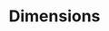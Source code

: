 ---
bigquery: https://console.cloud.google.com/bigquery?p=covid-19-dimensions-ai&page=table&d=data&t=publications
contributors: Digital Science, https://www.digital-science.com/
cost: Free for personal, non-commercial use.
description: Dimensions contains more than 100 million publications, ranging from
  articles published in scholarly journals, books and book chapters, to preprints
  and conference proceedings. All publications are contextualized with linked data
  sets, funding, publications, patents, clinical trials, and policy documents. You
  can also view associated categories, funders, institutions, and researcher profiles.
documentation: https://docs.dimensions.ai/bigquery/index.html
last_edit: 04/07/2022, 23:26:07
location: https://www.dimensions.ai/products/free/
maintained_by: Digital Science, https://www.digital-science.com/
schema_fields:
- funding_cad
- funding_aud
- repository_name
- resulting_publication_ids
- associated_publication_pmid
- research_org_cities
- filing_status
- end_year
- conditions
- priority_year
- gender
- clinical_trial_ids
- filing_date
- type
- organisation_details
- concepts
- brief_title
- priority_date
- assignee_orgs
- application_number
- category_hrcs_hc
- funding_eur
- supporting_grant_ids
- linkout
- repository_url
- funding_chf
- cpc
- associated_publication_id
- legal_status
- date_normal
- funder_org_state_codes
- funder_org_cities
- date_print
- email_address
- publication_year
- research_org_country_names
- grant_number
- family_id
- registry
- established
- research_org_city_names
- conference
- embargo_date
- repository_id
- doi
- research_org_state_names
- journal_lists
- family_members_ids
- resulting_publication_doi
- funding_details
- assignee_countries
- start_year
- title
- date
- citations_count
- funding_amount
- phase
- category_hra
- end_date
- legal_events
- journal
- interventions
- associated_publication_doi
- arxiv_id
- expiration_date
- funder_orgs
- acronym
- current_assignee
- year
- wikipedia_url
- citation_string
- acknowledgements
- category_icrp_ct
- current_assignee_orgs
- book_title
- volume
- funding_nzd
- researcher_ids
- reference_ids
- category_icrp_cso
- parent_id
- publication_ids
- funder_org
- funding_jpy
- filing_year
- investigators
- status
- altmetrics
- funding_usd
- research_orgs
- publication_date
- cited_by_ids
- associated_grant_ids
- date_online
- aliases
- id
- date_modified
- funder_org_acronyms
- isbn
- pages
- abstract
- category_sdg
- book_series_title
- funding_cny
- open_access_categories
- acronyms
- labels
- expiration_year
- category_for
- editors
- jurisdiction
- start_date
- name
- current_assignee_countries
- metrics
- funder_org_countries
- pmcid
- research_org_state_codes
- relationships
- pmid
- language
- subtitles
- issue
- mesh_terms
- authors
- associated_publication_arxiv_id
- original_assignee
- created_date
- inventor_names
- mesh_headings
- original_assignee_countries
- family_count
- types
- active_years
- original_abstract
- funder_countries
- publisher
- source_id
- original_title
- funding_gbp
- granted_year
- research_org_countries
- category_bra
- ipcr
- category_uoa
- funding_currency
- date_imported_gbq
- description
- external_ids
- links
- proceedings_title
- license
- original_assignee_orgs
- category_hrcs_rac
- citations
- address
- foa_number
- kind
- open_access_categories_v2
- categories
- date_inserted
- eisbn
- patent_ids
- granted_date
- category_rcdc
shortname: dimensions
tags:
- scholarly literature
- patents
- funding
- clinical trials
- academic profiles
terms_of_use: 'Use of both the Dimensions COVID-19 dataset and full Dimensions dataset
  are subject to the Dimensions Terms of use: https://www.dimensions.ai/policies-terms-legal '
title: Dimensions
uuid: dcff88bd-fe6b-4fdb-8159-809bf9d7bc1c
---